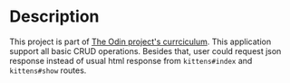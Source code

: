 # Description
This project is part of [The Odin project's currciculum](https://www.theodinproject.com/lessons/ruby-on-rails-kittens-api). This application support all basic CRUD operations. Besides that, user could request json response instead of usual html response from `kittens#index` and `kittens#show` routes.
